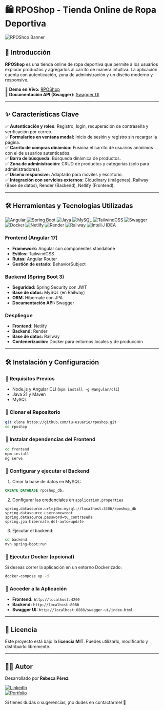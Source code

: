 # 🛍️ RPOShop - Tienda Online de Ropa Deportiva  

![RPOShop Banner](https://res.cloudinary.com/dl7on9tjj/image/upload/v1739382135/Captura_de_pantalla_364_wmfniy.png)

## 🚀 Introducción  
**RPOShop** es una tienda online de ropa deportiva que permite a los usuarios explorar productos y agregarlos al carrito de manera intuitiva. La aplicación cuenta con autenticación, zona de administración y un diseño moderno y responsive.  

🔗 **Demo en Vivo:** [RPOShop](https://rposhop.netlify.app/)  
🔗 **Documentación API (Swagger):** [Swagger UI](https://rposhop-backend-latest.onrender.com/swagger-ui/index.html)  

---

## ✨ Características Clave  
✅ **Autenticación y roles:** Registro, login, recuperación de contraseña y verificación por correo.  
✅ **Formularios en ventana modal:** Inicio de sesión y registro sin recargar la página.  
✅ **Carrito de compras dinámico:** Fusiona el carrito de usuarios anónimos con el de usuarios autenticados.  
✅ **Barra de búsqueda:** Búsqueda dinámica de productos.  
✅ **Zona de administración:** CRUD de productos y categorías (solo para administradores).  
✅ **Diseño responsive:** Adaptado para móviles y escritorio.  
✅ **Integración con servicios externos:** Cloudinary (imágenes), Railway (Base de datos), Render (Backend), Netlify (Frontend).  

---

## 🛠 Herramientas y Tecnologías Utilizadas  
![Angular](https://img.shields.io/badge/Angular-DD0031?style=flat&logo=angular&logoColor=white) ![Spring Boot](https://img.shields.io/badge/Spring%20Boot-6DB33F?style=flat&logo=spring-boot&logoColor=white) ![Java](https://img.shields.io/badge/Java-ED8B00?style=flat&logo=openjdk&logoColor=white) ![MySQL](https://img.shields.io/badge/MySQL-4479A1?style=flat&logo=mysql&logoColor=white) ![TailwindCSS](https://img.shields.io/badge/TailwindCSS-38B2AC?style=flat&logo=tailwind-css&logoColor=white) ![Swagger](https://img.shields.io/badge/Swagger-85EA2D?style=flat&logo=swagger&logoColor=black) <br> ![Docker](https://img.shields.io/badge/Docker-2496ED?style=flat&logo=docker&logoColor=white) ![Netlify](https://img.shields.io/badge/Netlify-00C7B7?style=flat&logo=netlify&logoColor=white) ![Render](https://img.shields.io/badge/Render-00979D?style=flat&logo=render&logoColor=white) ![Railway](https://img.shields.io/badge/Railway-121212?style=flat&logo=railway&logoColor=white) ![IntelliJ IDEA](https://img.shields.io/badge/IntelliJ%20IDEA-000000?style=flat&logo=intellij-idea&logoColor=white)


### **Frontend (Angular 17)**  
- **Framework:** Angular con componentes standalone  
- **Estilos:** TailwindCSS  
- **Rutas:** Angular Router  
- **Gestión de estado:** BehaviorSubject  

### **Backend (Spring Boot 3)**  
- **Seguridad:** Spring Security con JWT  
- **Base de datos:** MySQL (en Railway)  
- **ORM:** Hibernate con JPA  
- **Documentación API:** Swagger  

### **Despliegue**  
- **Frontend:** Netlify
- **Backend:** Render  
- **Base de datos:** Railway  
- **Contenerización:** Docker para entornos locales y de producción  

---

## 🛠 Instalación y Configuración  

### 🔹 **Requisitos Previos**  
- Node.js y Angular CLI (`npm install -g @angular/cli`)  
- Java 21 y Maven  
- MySQL  

### 🔹 **Clonar el Repositorio**  
```sh
git clone https://github.com/tu-usuario/rposhop.git
cd rposhop
```

### 🔹 **Instalar dependencias del Frontend**  
```sh
cd frontend
npm install
ng serve
```

### 🔹 **Configurar y ejecutar el Backend**  
1. Crear la base de datos en MySQL:  
```sql
CREATE DATABASE rposhop_db;
```
2. Configurar las credenciales en `application.properties`  
```properties
spring.datasource.url=jdbc:mysql://localhost:3306/rposhop_db
spring.datasource.username=root
spring.datasource.password=tu_contraseña
spring.jpa.hibernate.ddl-auto=update
```
3. Ejecutar el backend:  
```sh
cd backend
mvn spring-boot:run
```

### 🔹 **Ejecutar Docker (opcional)**  
Si deseas correr la aplicación en un entorno Dockerizado:  
```sh
docker-compose up -d
```

### 🔹 **Acceder a la Aplicación**  
- **Frontend:** `http://localhost:4200`  
- **Backend:** `http://localhost:8080`  
- **Swagger UI:** `http://localhost:8080/swagger-ui/index.html`  

---

## 📄 Licencia  
Este proyecto está bajo la **licencia MIT**. Puedes utilizarlo, modificarlo y distribuirlo libremente.  

---

## 🧑‍💻 Autor  
Desarrollado por **Rebeca Pérez**.  

[![LinkedIn](https://img.shields.io/badge/LinkedIn-Profile-blue?style=flat&logo=linkedin)](https://www.linkedin.com/in/rebecaperez)  
[![Portfolio](https://img.shields.io/badge/Portfolio-Web-orange?style=flat&logo=google-chrome)](https://rebecaperezportfolio.com)  

Si tienes dudas o sugerencias, ¡no dudes en contactarme! 🚀
